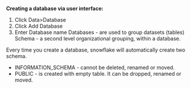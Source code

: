 **Creating a database via user interface:**
1. Click Data>Database
2. Click Add Database
3. Enter Database name
Databases - are used to group datasets (tables)
Schema - a second level organizational grouping, within a database.

Every time you create a database, snowflake will automatically create two schema.
- INFORMATION_SCHEMA - cannot be deleted, renamed or moved.
- PUBLIC - is created with empty table. It can be dropped, renamed or moved.